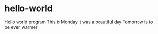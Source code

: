 # hello-world
Hello world program
This is Monday
It was a beautiful day
Tomorrow is to be even warmer
